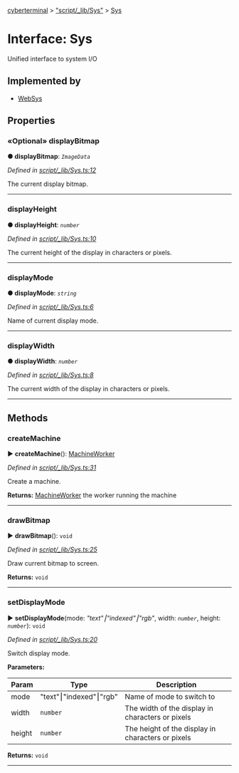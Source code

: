 [cyberterminal](../README.md) > ["script/_lib/Sys"](../modules/_script__lib_sys_.md) > [Sys](../interfaces/_script__lib_sys_.sys.md)



# Interface: Sys


Unified interface to system I/O

## Implemented by

* [WebSys](../classes/_script__lib_websys_.websys.md)


## Properties
<a id="displaybitmap"></a>

### «Optional» displayBitmap

**●  displayBitmap**:  *`ImageData`* 

*Defined in [script/_lib/Sys.ts:12](https://github.com/FantasyInternet/cyberterminal/blob/HEAD/src/script/_lib/Sys.ts#L12)*



The current display bitmap.




___

<a id="displayheight"></a>

###  displayHeight

**●  displayHeight**:  *`number`* 

*Defined in [script/_lib/Sys.ts:10](https://github.com/FantasyInternet/cyberterminal/blob/HEAD/src/script/_lib/Sys.ts#L10)*



The current height of the display in characters or pixels.




___

<a id="displaymode"></a>

###  displayMode

**●  displayMode**:  *`string`* 

*Defined in [script/_lib/Sys.ts:6](https://github.com/FantasyInternet/cyberterminal/blob/HEAD/src/script/_lib/Sys.ts#L6)*



Name of current display mode.




___

<a id="displaywidth"></a>

###  displayWidth

**●  displayWidth**:  *`number`* 

*Defined in [script/_lib/Sys.ts:8](https://github.com/FantasyInternet/cyberterminal/blob/HEAD/src/script/_lib/Sys.ts#L8)*



The current width of the display in characters or pixels.




___


## Methods
<a id="createmachine"></a>

###  createMachine

► **createMachine**(): [MachineWorker](_script__lib_machineworker_.machineworker.md)



*Defined in [script/_lib/Sys.ts:31](https://github.com/FantasyInternet/cyberterminal/blob/HEAD/src/script/_lib/Sys.ts#L31)*



Create a machine.




**Returns:** [MachineWorker](_script__lib_machineworker_.machineworker.md)
the worker running the machine






___

<a id="drawbitmap"></a>

###  drawBitmap

► **drawBitmap**(): `void`



*Defined in [script/_lib/Sys.ts:25](https://github.com/FantasyInternet/cyberterminal/blob/HEAD/src/script/_lib/Sys.ts#L25)*



Draw current bitmap to screen.




**Returns:** `void`





___

<a id="setdisplaymode"></a>

###  setDisplayMode

► **setDisplayMode**(mode: *"text"⎮"indexed"⎮"rgb"*, width: *`number`*, height: *`number`*): `void`



*Defined in [script/_lib/Sys.ts:20](https://github.com/FantasyInternet/cyberterminal/blob/HEAD/src/script/_lib/Sys.ts#L20)*



Switch display mode.


**Parameters:**

| Param | Type | Description |
| ------ | ------ | ------ |
| mode | "text"⎮"indexed"⎮"rgb"   |  Name of mode to switch to |
| width | `number`   |  The width of the display in characters or pixels |
| height | `number`   |  The height of the display in characters or pixels |





**Returns:** `void`





___


